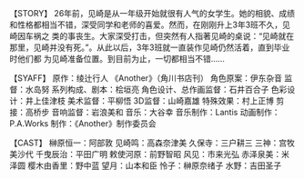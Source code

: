 【STORY】
26年前，见崎是从一年级开始就很有人气的女学生。她的相貌、成绩和性格都相当不错，深受同学和老师的喜爱。然而，在刚刚升上3年3班不久，见崎因车祸之 类的事丧生。大家深受打击，但突然有人指著见崎的桌说：“见崎就在那里，见崎并没有死。”。从此以后，3年3班就一直装作见崎仍然活着，直到毕业时他们都 为见崎准备位置。到目前为止，一切都相当不错……

【SYAFF】
原作：绫辻行人 《Another》（角川书店刊）
角色原案：伊东杂音
监督：水岛努
系列构成、剧本：桧垣亮
角色设计、总作画监督：石井百合子
色彩设计：井上佳津枝
美术监督：平柳悟
3D监督：山崎嘉雄
特殊效果：村上正博
剪接：高桥步
音响监督：岩浪美和
音乐：大谷幸
音乐制作：Lantis
动画制作：P.A.Works
制作：《Another》制作委员会

【CAST】
榊原恒一：阿部敦
见崎鸣：高森奈津美
久保寺：三户耕三
三神：宫牧美沙代
千曳辰治：平田广明
敕使河原：前野智昭
风见：市来光弘
赤泽泉美：米泽圆
樱木由香里：野中蓝
望月：山本和臣
怜子：榊原奈绪子
水野：吉田圣子